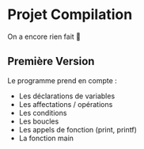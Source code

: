 # Projet Compilation

On a encore rien fait 🤣

## Première Version

Le programme prend en compte :

- Les déclarations de variables
- Les affectations / opérations
- Les conditions
- Les boucles
- Les appels de fonction (print, printf)
- La fonction main
